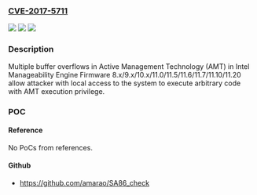 ### [CVE-2017-5711](https://cve.mitre.org/cgi-bin/cvename.cgi?name=CVE-2017-5711)
![](https://img.shields.io/static/v1?label=Product&message=Active%20Management%20Technology&color=blue)
![](https://img.shields.io/static/v1?label=Version&message=n%2Fa&color=blue)
![](https://img.shields.io/static/v1?label=Vulnerability&message=Elevation%20of%20Privilege&color=brighgreen)

### Description

Multiple buffer overflows in Active Management Technology (AMT) in Intel Manageability Engine Firmware 8.x/9.x/10.x/11.0/11.5/11.6/11.7/11.10/11.20 allow attacker with local access to the system to execute arbitrary code with AMT execution privilege.

### POC

#### Reference
No PoCs from references.

#### Github
- https://github.com/amarao/SA86_check

